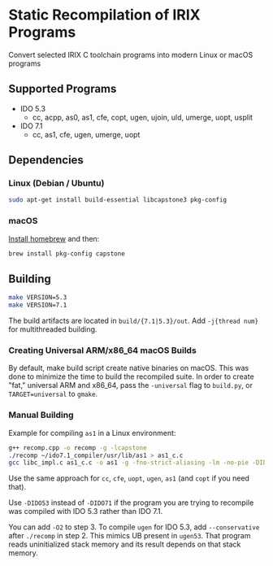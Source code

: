# Static Recompilation of IRIX Programs

Convert selected IRIX C toolchain programs into modern Linux or macOS programs

## Supported Programs

* IDO 5.3
  * cc, acpp, as0, as1, cfe, copt, ugen, ujoin, uld, umerge, uopt, usplit
* IDO 7.1
  * cc, as1, cfe, ugen, umerge, uopt

## Dependencies

### Linux (Debian / Ubuntu)

```bash
sudo apt-get install build-essential libcapstone3 pkg-config
```

### macOS

[Install homebrew](https://brew.sh/) and then:

```bash
brew install pkg-config capstone
```

## Building

```bash
make VERSION=5.3
make VERSION=7.1
```

The build artifacts are located in `build/{7.1|5.3}/out`. Add `-j{thread num}` for multithreaded building.

### Creating Universal ARM/x86_64 macOS Builds

By default, make build script create native binaries on macOS. This was done to minimize the time to build the recompiled suite.
In order to create "fat," universal ARM and x86_64, pass the `-universal` flag to `build.py`, or `TARGET=universal` to `gmake`.

### Manual Building

Example for compiling `as1` in a Linux environment:

```bash
g++ recomp.cpp -o recomp -g -lcapstone
./recomp ~/ido7.1_compiler/usr/lib/as1 > as1_c.c
gcc libc_impl.c as1_c.c -o as1 -g -fno-strict-aliasing -lm -no-pie -DIDO71
```

Use the same approach for `cc`, `cfe`, `uopt`, `ugen`, `as1` (and `copt` if you need that).

Use `-DIDO53` instead of `-DIDO71` if the program you are trying to recompile was compiled with IDO 5.3 rather than IDO 7.1.

You can add `-O2` to step 3. To compile `ugen` for IDO 5.3, add `--conservative` after `./recomp` in step 2. This mimics UB present in `ugen53`. That program reads uninitialized stack memory and its result depends on that stack memory.
